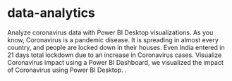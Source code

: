 # data-analytics
Analyze coronavirus data with Power BI Desktop visualizations.
As you know, Coronavirus is a pandemic disease. It is spreading in almost every country, and people are locked down in their houses. Even India entered in 21 days total lockdown due to an increase in Coronavirus cases. Visualize Coronavirus impact using a Power BI Dashboard, we visualized the impact of Coronavirus using Power BI Desktop.
.
